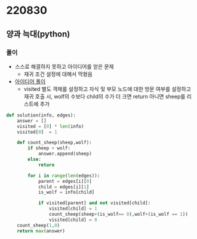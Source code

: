 # 220830

## 양과 늑대(python)

### 풀이

- 스스로 해결하지 못하고 아이디어를 얻은 문제
  - 재귀 조건 설정에 대해서 막혔음
- [아이디어 풀이](https://velog.io/@youngcheon/%ED%94%84%EB%A1%9C%EA%B7%B8%EB%9E%98%EB%A8%B8%EC%8A%A4-%EC%96%91%EA%B3%BC-%EB%8A%91%EB%8C%80-Python-%ED%8C%8C%EC%9D%B4%EC%8D%AC-DFS)
  - visited 별도 객체를 설정하고 자식 및 부모 노드에 대한 방문 여부를 설정하고 재귀 호출 시, wolf의 수보다 child의 수가 더 크면 return 아니면 sheep를 리스트에 추가

```python
def solution(info, edges):
    answer = []
    visited = [0] * len(info)
    visited[0]  = 1

    def count_sheep(sheep,wolf):
        if sheep > wolf:
            answer.append(sheep)
        else:
            return

        for i in range(len(edges)):
            parent = edges[i][0]
            child = edges[i][1]
            is_wolf = info[child]

            if visited[parent] and not visited[child]:
                visited[child] = 1
                count_sheep(sheep+(is_wolf== 0),wolf+(is_wolf == 1))
                visited[child] = 0
    count_sheep(1,0)
    return max(answer)
```
